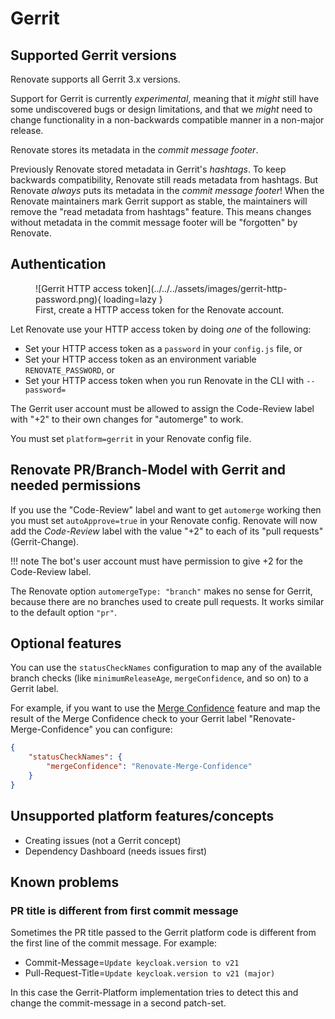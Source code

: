 # Gerrit

## Supported Gerrit versions

Renovate supports all Gerrit 3.x versions.

Support for Gerrit is currently _experimental_, meaning that it _might_ still have some undiscovered bugs or design limitations, and that we _might_ need to change functionality in a non-backwards compatible manner in a non-major release.

Renovate stores its metadata in the _commit message footer_.

Previously Renovate stored metadata in Gerrit's _hashtags_.
To keep backwards compatibility, Renovate still reads metadata from hashtags.
But Renovate _always_ puts its metadata in the _commit message footer_!
When the Renovate maintainers mark Gerrit support as stable, the maintainers will remove the "read metadata from hashtags" feature.
This means changes without metadata in the commit message footer will be "forgotten" by Renovate.

## Authentication

<figure markdown>
  ![Gerrit HTTP access token](../../../assets/images/gerrit-http-password.png){ loading=lazy }
  <figcaption>First, create a HTTP access token for the Renovate account.</figcaption>
</figure>

Let Renovate use your HTTP access token by doing _one_ of the following:

-   Set your HTTP access token as a `password` in your `config.js` file, or
-   Set your HTTP access token as an environment variable `RENOVATE_PASSWORD`, or
-   Set your HTTP access token when you run Renovate in the CLI with `--password=`

The Gerrit user account must be allowed to assign the Code-Review label with "+2" to their own changes for "automerge" to work.

You must set `platform=gerrit` in your Renovate config file.

## Renovate PR/Branch-Model with Gerrit and needed permissions

If you use the "Code-Review" label and want to get `automerge` working then you must set `autoApprove=true` in your Renovate config.
Renovate will now add the _Code-Review_ label with the value "+2" to each of its "pull requests" (Gerrit-Change).

<!-- prettier-ignore -->
!!! note
    The bot's user account must have permission to give +2 for the Code-Review label.

The Renovate option `automergeType: "branch"` makes no sense for Gerrit, because there are no branches used to create pull requests.
It works similar to the default option `"pr"`.

## Optional features

You can use the `statusCheckNames` configuration to map any of the available branch checks (like `minimumReleaseAge`, `mergeConfidence`, and so on) to a Gerrit label.

For example, if you want to use the [Merge Confidence](../../../merge-confidence.md) feature and map the result of the Merge Confidence check to your Gerrit label "Renovate-Merge-Confidence" you can configure:

```json
{
    "statusCheckNames": {
        "mergeConfidence": "Renovate-Merge-Confidence"
    }
}
```

## Unsupported platform features/concepts

-   Creating issues (not a Gerrit concept)
-   Dependency Dashboard (needs issues first)

## Known problems

### PR title is different from first commit message

Sometimes the PR title passed to the Gerrit platform code is different from the first line of the commit message.
For example:

-   Commit-Message=`Update keycloak.version to v21`
-   Pull-Request-Title=`Update keycloak.version to v21 (major)`

In this case the Gerrit-Platform implementation tries to detect this and change the commit-message in a second patch-set.
